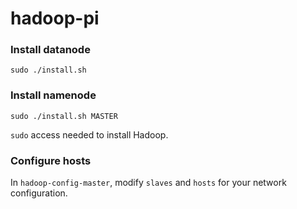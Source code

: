 # hadoop-pi

### Install datanode

`sudo ./install.sh`

### Install namenode

`sudo ./install.sh MASTER`

`sudo` access needed to install Hadoop. 

### Configure hosts

In `hadoop-config-master`, modify `slaves` and `hosts` for your network configuration. 